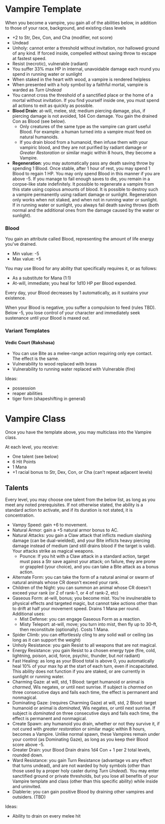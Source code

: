 # Vampire Template

When you become a vampire, you gain all of the abilities below, in addition to those of your race, background, and existing class levels

- +2 to Str, Dex, Con, and Cha (modifier, not score)
- Undead
- Unholy: cannot enter a threshold without invitation, nor hallowed ground of any kind. If forced inside, compelled without saving throw to escape at fastest speed.
- Resist (necrotic), vulnerable (radiant)
- You suffer 33% max HP in internal, unavoidable damage each round you spend in running water or sunlight
- When staked in the heart with wood, a vampire is rendered helpless
- When presented with a holy symbol by a faithful mortal, vampire is warded as *Turn Undead*
- You cannot cross the threshold of a sanctified place or the home of a mortal without invitation. If you find yourself inside one, you must spend all actions to exit as quickly as possible.
- **Blood Drain**: at-will, melee, std; medium piercing damage, plus, if piercing damage is not avoided, 1d4 Con damage. You gain the drained Con as Blood (see below).
  - Only creatures of the same type as the vampire can grant useful Blood. For example: a human turned into a vampire must feed on natural humanoids.
  - If you drain blood from a humanoid, then infuse them with your vampiric blood, and they are not purified by radiant damage or *Greater Restoration* or similar magic within 8 hours, they become a Vampire.
- **Regeneration**: you may automatically pass any death saving throw by spending 1 Blood. Once stable, after 1 hour of rest, you may spend 1 Blood to regain 1 HP. You may only spend Blood in this manner if you are above -5. If you manage to fail enough saves to die, you remain in a corpse-like state indefinitely. It possible to regenerate a vampire from this state using copious amounts of blood. It is possible to destroy such a vampire permanently using radiant damage or sunlight. Regeneration only works when not staked, and when not in running water or sunlight. If in running water or sunlight, you always fail death saving throws (both normal and the additional ones from the damage caused by the water or sunlight).

### Blood
You gain an attribute called Blood, representing the amount of life energy you've drained.
+ Min value: -5
+ Max value: +5

You may use Blood for any ability that specifically requires it, or as follows:
+ As a substitute for Mana (1:1)
+ At-will, immediate; you heal for 1d10 HP per Blood expended.

Every day, your Blood decreases by 1 automatically, as it sustains your existence.

When your Blood is negative, you suffer a compulsion to feed (rules TBD). Below -5, you lose control of your character and immediately seek sustenance until your Blood is maxed out.

### Variant Templates

#### Vedic Court (Rakshasa)

+ You can use Bite as a melee-range action requiring only eye contact. The effect is the same.
+ Vulnerability to wood replaced with brass
+ Vulnerability to running water replaced with Vulnerable (fire)

Ideas:
+ possession
+ reaper abilities
+ tiger form (shapeshifting in general)



# Vampire Class

Once you have the template above, you may multiclass into the Vampire class.

At each level, you receive:

- One talent (see below)
- 6 Hit Points
- 1 Mana
- +1 racial bonus to Str, Dex, Con, or Cha (can't repeat adjacent levels)

## Talents

Every level, you may choose one talent from the below list, as long as you meet any noted prerequisites. If not otherwise stated, the ability is a standard action to activate, and if its duration is not stated, it is concentration.

* Vampy Speed: gain +6 to movement.
* Natural Armor: gain a +5 natural armor bonus to AC.
* Natural Attacks: you gain a Claw attack that inflicts medium slashing damage (can be dual-wielded), and your Bite inflicts heavy piercing damage instead of medium (and still drains blood if the target is valid). Your attacks strike as magical weapons.
  * Pounce: If you hit with a Claw attack in a standard action, target must pass a Str save against your attack; on failure, they are prone or grappled (your choice), and you can take a Bite attack as a bonus action.
* Alternate Form: you can take the form of a natural animal or swarm of natural animals whose CR doesn't exceed your rank.
* Children of the Night: you can summon an animal whose CR doesn't exceed your rank (or 2 of rank-1, or 4 of rank-2, etc)
* Gaseous Form: at-will, bonus; you become mist. You're invulnerable to physical effects and targeted magic, but cannot take actions other than to drift at half your movement speed. Drains 1 Mana per round. Additional uses:
  * Mist Defense: you can engage Gaseous Form as a reaction.
  * Misty Teleport: at-will, move; you turn into mist, then fly up to 30-ft, then reconstitute (optionally). Costs 1 Mana.
* Spider Climb: you can effortlessly cling to any solid wall or ceiling (as long as it can support the weight)
* Unholy Resistance: you gain Resist to all weapons that are not magical.
* Energy Resistance: you gain Resist to a chosen energy type (fire, cold, lightning, poison, acid, force, psychic, thunder, but *not* radiant)
* Fast Healing: as long as your Blood total is above 0, you automatically heal 10% of your max hp at the start of each turn, even if incapacitated. This ability does not function if you are staked, or are currently in sunlight or running water.
* Charming Gaze: at will, std, 1 Blood: target humanoid or animal is *charmed*, Wis negates, or until next sunrise. If subject is *charmed* on three consecutive days and fails each time, the effect is permanent and nonmagical.
* Dominating Gaze: (requires Charming Gaze) at will, std, 2 Blood: target humanoid or animal is *dominated*, Wis negates, or until next sunrise. If subject is *dominated* on three consecutive days and fails each time, the effect is permanent and nonmagical.
* Create Spawn: any humanoid you drain, whether or not they survive it, if not cured with *greater restoration* or similar magic within 8 hours, becomes a Vampire. Unlike normal spawn, these Vampires remain under your control (as Dominating Gaze), as long as you keep their Blood score above -5.
* Greater Drain: your Blood Drain drains 1d4 Con + 1 per 2 total levels, rounded down.
* Ward Resistance: you gain Turn Resistance (advantage vs any effect that turns undead), and are not warded by holy symbols (other than those used by a proper holy caster during *Turn Undead*). You may enter sanctified ground or private thresholds, but you lose all benefits of your Vampire template and class (other than this specific ability) while inside and uninvited.
* Diablerie: you can gain positive Blood by draining other vampires and outsiders. (TBD)


Ideas:
* Ability to drain on every melee hit